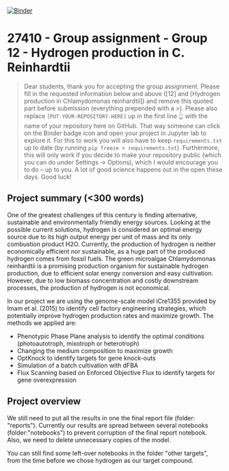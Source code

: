 [![Binder](https://mybinder.org/badge_logo.svg)](https://mybinder.org/v2/gh/27410/27410-2020-group-project-group12-c-reinhardtii/main)

# 27410 - Group assignment - Group 12 - Hydrogen production in C. Reinhardtii

> Dear students, thank you for accepting the group assignment. Please fill in the
> requested information below and above ([12] and [Hydrogen production in Chlamydomonas reinhardtii]) and remove this quoted part before submission (everything prepended with a >).
> Please also replace `[PUT-YOUR-REPOSITORY-HERE]` up in the first line 👆 with the name of your repository here on GitHub.
> That way someone can click on the Binder badge icon and open your project in Jupyter lab to explore it.
> For this to work you will also have to keep `requirements.txt` up to date (by running `pip freeze > requirements.txt`).
> Furthermore, this will only work if you decide to make your repository public (which you can do under Settings -> Options),
> which I would encourage you to do – up to you. A lot of good science happens out in the open these days.
> Good luck!

## Project summary (<300 words)

One of the greatest challenges of this century is finding alternative, sustainable and environmentally friendly energy sources. Looking at the possible current solutions, hydrogen is considered an optimal energy source due to its high output energy per unit of mass and its only combustion product H2O. Currently, the production of hydrogen is neither economically efficient nor sustainable, as a huge part of the produced hydrogen comes from fossil fuels. The green microalgae Chlamydomonas reinhardtii is a promising production organism for sustainable hydrogen production, due to efficient solar energy conversion and easy cultivation. However, due to low biomass concentration and costly downstream processes, the production of hydrogen is not economical.

In our project we are using the genome-scale model iCre1355 provided by Imam et al. (2015) to identify cell factory engineering strategies, which potentially improve hydrogen production rates and maximize growth. The methods we applied are:
 - Phenotypic Phase Plane analysis to identify the optimal conditions (photoautotroph, mixotroph or heterotroph)
 - Changing the medium composition to maximize growth 
 - OptKnock to identify targets for gene knock-outs
 - Simulation of a batch cultivation with dFBA
 - Flux Scanning based on Enforced Objective Flux to identify targets for gene overexpression



## Project overview

We still need to put all the results in one the final report file (folder: "reports"). Currently our results are spread between several notebooks (folder:"notebooks") to prevent corruption of the final report notebook. Also, we need to delete unnecessary copies of the model. 

You can still find some left-over notebooks in the folder "other targets", from the time before we chose hydrogen as our target compound.

